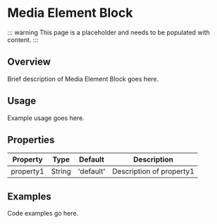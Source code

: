 # Media Element Block

::: warning
This page is a placeholder and needs to be populated with content.
:::

## Overview

Brief description of Media Element Block goes here.

## Usage

Example usage goes here.

## Properties

| Property | Type | Default | Description |
|----------|------|---------|-------------|
| property1 | String | 'default' | Description of property1 |

## Examples

Code examples go here.
